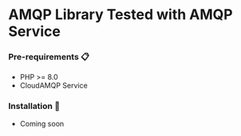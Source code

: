 
# AMQP Library Tested with AMQP Service

### Pre-requirements 📋

- PHP >= 8.0
- CloudAMQP Service

### Installation 🔧

- Coming soon
